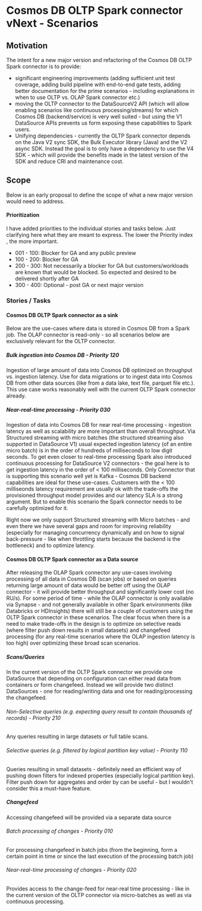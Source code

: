 # Cosmos DB OLTP Spark connector vNext - Scenarios



## Motivation

The intent for a new major version and refactoring of the Cosmos DB OLTP Spark connector is to provide:

- significant engineering improvements (adding sufficient unit test coverage, adding build pipeline with end-to-end gate tests, adding better documentation for the prime scenarios - including explanations in when to use OLTP vs. OLAP Spark connector etc.)
- moving the OLTP connector to the DataSourceV2 API (which will allow enabling scenarios like continuous processing/streams) for which Cosmos DB (backend/service) is very well suited - but using the V1 DataSource APIs prevents us form exposing these capabilities to Spark users.
- Unifying dependencies - currently the OLTP Spark connector depends on the Java V2 sync SDK, the Bulk Executor library (Java) and the V2 async SDK. Instead the goal is to only have a dependency to use the V4 SDK - which will provide the benefits made in the latest version of the SDK and reduce CRI and maintenance cost.



## Scope

Below is an early proposal to define the scope of what a new major version would need to address.



#### Prioritization

I have added priorities to the individual stories and tasks below. Just clarifying here what they are meant to express. The lower the Priority index , the more important.

- 001 - 100: Blocker for GA and any public preview
- 100 - 200: Blocker for GA
- 200 - 300: Not necessarily a blocker for GA but customers/workloads are known that  would be blocked. So expected and desired to be delivered shortly after GA
- 300 - 400: Optional - post GA or next major version 



### Stories / Tasks

#### Cosmos DB OLTP Spark connector as a sink

Below are the use-cases where data is stored in Cosmos DB from a Spark job. The OLAP connector is read-only - so all scenarios below are exclusively relevant for the OLTP connector.



##### Bulk ingestion into Cosmos DB - Priority 120

Ingestion of large amount of data into Cosmos DB optimized on throughput vs. ingestion latency. Use for data migrations or to ingest data into Cosmos DB from other data sources (like from a data lake, text file, parquet file etc.). This use case works reasonably well with the current OLTP Spark connector already.

##### Near-real-time processing  - Priority 030

Ingestion of data into Cosmos DB for near real-time processing - ingestion latency as well as scalability are more important than overall throughput. Via Structured streaming with micro batches (the structured streaming also supported in DataSource V1) usual expected ingestion latency (of an entire micro batch) is in the order of hundreds of milliseconds to low digit seconds. To get even closer to real-time processing Spark also introduced continuous processing for DataSource V2 connectors - the goal here is to get ingestion latency in the order of < 100 milliseconds.  Only Connector that is supporting this scenario well yet is Kafka  - Cosmos DB backend capabilities are ideal for these use-cases. Customers with the < 100 milliseonds latency requirement are usually ok with the trade-offs the provisioned throughput model provides and our latency SLA is a strong argument. But to enable this scenario the Spark connector needs to be carefully optimized for it. 

Right now we only support Structured streaming with Micro batches - and even there we have several gaps and room for improving reliability (especially for managing concurrency dynamically and on how to signal back-pressure - like when throttling starts because the backend is the bottleneck) and to optimize latency.



#### Cosmos DB OLTP Spark connector as a Data source

After releasing the OLAP Spark connector any use-cases involving  processing of all data in Cosmos DB (scan jobs) or based on queries returning large amount of data would be better off using the OLAP connector - it will provide better throughput and significantly lower cost (no RU/s). For some period of time - while the OLAP connector is only available via Synapse - and not generally available in other Spark environments (like Databricks or HDInsights) there will still be a couple of customers using the OLTP Spark connector in these scenarios. The clear focus when there is a need to make trade-offs in the design is to optimize on selective reads (where filter push down results in small datasets) and changefeed processing (for any real-time scenarios where the OLAP ingestion latency is too high) over optimizing these broad scan scenarios.



##### Scans/Queries

In the current version of the OLTP Spark connector we provide one DataSource that depending on configuration can either read data from containers or form changefeed. Instead we will provide two distinct DataSources - one for reading/writing data and one for reading/processing the changefeed.

###### Non-Selective queries (e.g. expecting query result to contain thousands of records) - Priority 210

Any queries resulting in large datasets or full table scans.



###### Selective queries (e.g. filtered by logical partition key value) - Priority 110

Queries resulting in small datasets - definitely need an efficient way of pushing down filters for indexed properties (especially logical partition key). Filter push down for aggregates and order by can be useful - but I wouldn't consider this a must-have feature.



##### Changefeed

Accessing changefeed will be provided via a separate data source



###### Batch processing of changes - Priority 010

For processing changefeed in batch jobs (from the beginning, form a certain point in time or since the last execution of the processing batch job)



###### Near-real-time processing of changes - Priority 020

Provides access to the change-feed for near-real time processing - like in the current version of the OLTP connector via micro-batches as well as via continuous processing.





